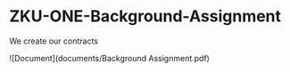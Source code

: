 # ZKU-ONE-Background-Assignment
 We create our contracts
 
![Document](documents/Background Assignment.pdf)

